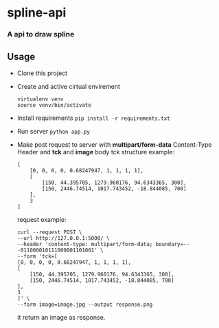 # spline-api
### A api to draw spline


## Usage
- Clone this project
- Create and active cirtual envirement
    ```
    virtualenv venv
    source venv/bin/activate
    ```
- Install requirements
    `pip install -r requirements.txt`

- Run server
    `python app.py`

- Make post request to server with **multipart/form-data** Content-Type Header and **tck** and **image** body
    tck structure example:
    ```
    [
        [0, 0, 0, 0, 0.68247947, 1, 1, 1, 1],
        [
            [150, 44.395705, 1279.960176, 94.6343365, 300],
            [150, 2446.74514, 1017.743452, -18.844085, 700]
        ],
        3
    ]
    ```
    request example:
    ```
    curl --request POST \
  --url http://127.0.0.1:5000/ \
  --header 'content-type: multipart/form-data; boundary=---011000010111000001101001' \
  --form 'tck=[
    [0, 0, 0, 0, 0.68247947, 1, 1, 1, 1],
    [
        [150, 44.395705, 1279.960176, 94.6343365, 300],
        [150, 2446.74514, 1017.743452, -18.844085, 700]
    ],
    3
    ]' \
  --form image=image.jpg --output response.png
    ```
    it return an image as response.
